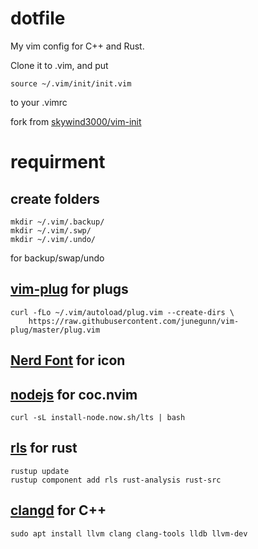 # dotfile 

My vim config for C++ and Rust.

Clone it to .vim, and put
```
source ~/.vim/init/init.vim
```
to your .vimrc

fork from [skywind3000/vim-init](https://github.com/skywind3000/vim-init)

# requirment

## create folders

```
mkdir ~/.vim/.backup/
mkdir ~/.vim/.swp/
mkdir ~/.vim/.undo/
```
for backup/swap/undo

## [vim-plug](https://github.com/junegunn/vim-plug) for plugs

```
curl -fLo ~/.vim/autoload/plug.vim --create-dirs \
    https://raw.githubusercontent.com/junegunn/vim-plug/master/plug.vim
```

## [Nerd Font](https://github.com/ryanoasis/nerd-fonts) for icon

## [nodejs](https://nodejs.org/en/download/) for coc.nvim

```
curl -sL install-node.now.sh/lts | bash
```

## [rls](https://github.com/rust-lang/rls) for rust

```
rustup update
rustup component add rls rust-analysis rust-src
```

## [clangd](http://clang.llvm.org/) for C++

```
sudo apt install llvm clang clang-tools lldb llvm-dev
```

